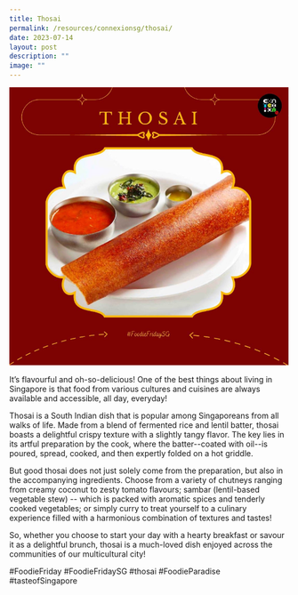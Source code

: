 ```yaml
---
title: Thosai
permalink: /resources/connexionsg/thosai/
date: 2023-07-14
layout: post
description: ""
image: ""
---
```

![](/images/connexionsg/2023/thosai.PNG)

It’s flavourful and oh-so-delicious! One of the best things about living in Singapore is that food from various cultures and cuisines are always available and accessible, all day, everyday!

Thosai is a South Indian dish that is popular among Singaporeans from all walks of life. Made from a blend of fermented rice and lentil batter, thosai boasts a delightful crispy texture with a slightly tangy flavor. The key lies in its artful preparation by the cook, where the batter--coated with oil--is poured, spread, cooked, and then expertly folded on a hot griddle.

But good thosai does not just solely come from the preparation, but also in the accompanying ingredients. Choose from a variety of chutneys ranging from creamy coconut to zesty tomato flavours; sambar (lentil-based vegetable stew) -- which is packed with aromatic spices and tenderly cooked vegetables; or simply curry to treat yourself to a culinary experience filled with a harmonious combination of textures and tastes!

So, whether you choose to start your day with a hearty breakfast or savour it as a delightful brunch, thosai is a much-loved dish enjoyed across the communities of our multicultural city!

#FoodieFriday #FoodieFridaySG #thosai #FoodieParadise #tasteofSingapore